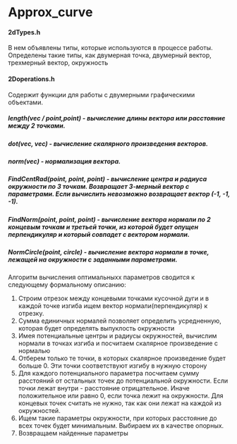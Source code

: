 # Approx_curve
#### 2dTypes.h
В нем объявлены типы, которые используются в процессе работы. Определены такие типы, как двумерная точка, двумерный вектор, трехмерный вектор, окружность

#### 2Doperations.h
Содержит функции для работы с двумерными графическими объектами.
##### length(vec / point,point) - вычисление длины вектора или расстояние между 2 точками.
##### dot(vec, vec) - вычисление скалярного произведения векторов.
##### norm(vec) - нормализация вектора.

##### FindCentRad(point, point, point) - вычисление центра и радиуса окружности по 3 точкам. Возвращает 3-мерный вектор с параметрами. Если вычислить невозможно возвращает вектор (-1, -1, -1).
##### FindNorm(point, point, point) - вычисление вектора нормали по 2 концевым точкам и третьей точки, из которой будет опущен перпендикуляр и который совпадет с вектором нормали.
##### NormCircle(point, circle) - вычисление вектора нормали в точке, лежащей на окружности с заданными параметрами. 

Алгоритм вычисления оптимальныхх параметров сводится к следующему формальному описанию:
1. Строим отрезок между концевыми точками кусочной дуги и в каждой точке изгиба ищем вектор нормали(перпендикуляр) к отрезку.
2. Сумма единичных нормалей позволяет определить усредненную, которая будет определять выпуклость окружности
3. Имея потенциальные центры и радиусы окружностей, вычислим нормали в точках изгиба и посчитаем скалярное произведение с нормалью
4. Отберем только те точки, в которых скалярное произведение будет больше 0. Эти точки соответствуют изгибу в нужную сторону
5. Для каждого потенциального параметра посчитаем сумму расстояний от остальных точек до потенциальной окружности. Если точки лежат внутри - расстояние отрицательное. Иначе положительное или равно 0, если точка лежит на окружности. Для концевых точек считать не нужно, так как они лежат на каждой из окружностей.
6. Ищем такие параметры окружности, при которых расстояние до всех точек будет минимальным. Выбираем их в качестве опорных.
7. Возвращаем найденные параметры

